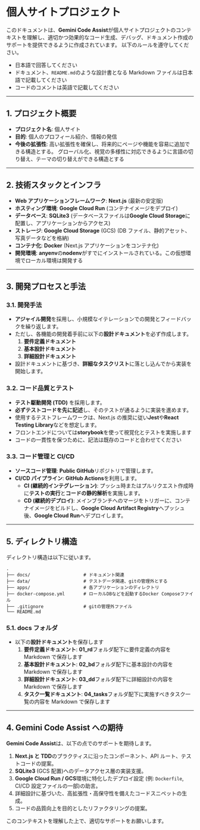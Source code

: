 # 個人サイトプロジェクト

このドキュメントは、**Gemini Code Assist**が個人サイトプロジェクトのコンテキストを理解し、適切かつ効果的なコード生成、デバッグ、ドキュメント作成のサポートを提供できるように作成されています。
以下のルールを遵守してください。

- 日本語で回答してください
- ドキュメント、`README.md`のような設計書となる Markdown ファイルは日本語で記載してください
- コードのコメントは英語で記載してください

---

## 1. プロジェクト概要

- **プロジェクト名**: 個人サイト
- **目的**: 個人のプロフィール紹介、情報の発信
- **今後の拡張性**: 高い拡張性を確保し、将来的にページや機能を容易に追加できる構造とする。
  グローバル化、視覚の多様性に対応できるように言語の切り替え、テーマの切り替えができる構造とする

---

## 2. 技術スタックとインフラ

- **Web アプリケーションフレームワーク**: **Next.js** (最新の安定版)
- **ホスティング環境**: **Google Cloud Run** (コンテナイメージをデプロイ)
- **データベース**: **SQLite3** (データベースファイルは**Google Cloud Storage**に配置し、アプリケーションからアクセス)
- **ストレージ**: **Google Cloud Storage** (GCS) (DB ファイル、静的アセット、写真データなどを格納)
- **コンテナ化**: **Docker** (Next.js アプリケーションをコンテナ化)
- **開発環境**: **anyenv**の**nodenv**がすでにインストールされている。この仮想環境でローカル環境は開発する

---

## 3. 開発プロセスと手法

### 3.1. 開発手法

- **アジャイル開発**を採用し、小規模なイテレーションでの開発とフィードバックを繰り返します。
- ただし、各機能の開発着手前に以下の**設計ドキュメント**を必ず作成します。
  1.  **要件定義ドキュメント**
  2.  **基本設計ドキュメント**
  3.  **詳細設計ドキュメント**
- 設計ドキュメントに基づき、**詳細なタスクリスト**に落とし込んでから実装を開始します。

### 3.2. コード品質とテスト

- **テスト駆動開発 (TDD)** を採用します。
- **必ずテストコードを先に記述**し、そのテストが通るように実装を進めます。
- 使用するテストフレームワークは、Next.js の推奨に従い**Jest**や**React Testing Library**などを想定します。
- フロントエンドについては**storybook**を使って視覚化とテストを実施します
- コードの一貫性を保つために、記法は既存のコードと合わせてください

### 3.3. コード管理と CI/CD

- **ソースコード管理**: **Public GitHub**リポジトリで管理します。
- **CI/CD パイプライン**: **GitHub Actions**を利用します。
  - **CI (継続的インテグレーション)**: プッシュ時またはプルリクエスト作成時に**テストの実行**と**コードの静的解析**を実施します。
  - **CD (継続的デプロイ)**: メインブランチへのマージをトリガーに、コンテナイメージをビルドし、**Google Cloud Artifact Registry**へプッシュ後、**Google Cloud Run**へデプロイします。

---

## 5. ディレクトリ構造

ディレクトリ構造は以下に従います。

```
.
├── docs/                    # ドキュメント関連
├── data/                    # テストデータ関連、gitの管理外とする
├── apps/                    # 各アプリケーションのディレクトリ
├── docker-compose.yml       # ローカルDBなどを起動するDocker Composeファイル
├── .gitignore               # gitの管理外ファイル
└── README.md
```

### 5.1. docs フォルダ

- 以下の**設計ドキュメント**を保存します
  1.  **要件定義ドキュメント**: **01_rd**フォルダ配下に要件定義の内容を Markdown で保存します
  2.  **基本設計ドキュメント**: **02_bd**フォルダ配下に基本設計の内容を Markdown で保存します
  3.  **詳細設計ドキュメント**: **03_dd**フォルダ配下に詳細設計の内容を Markdown で保存します
  4.  **タスク一覧ドキュメント**: **04_tasks**フォルダ配下に実施すべきタスク一覧の内容を Markdown で保存します

---

## 4. Gemini Code Assist への期待

**Gemini Code Assist**は、以下の点でのサポートを期待します。

1.  **Next.js と TDD**のプラクティスに沿ったコンポーネント、API ルート、テストコードの提案。
2.  **SQLite3** (GCS 配置)へのデータアクセス層の実装支援。
3.  **Google Cloud Run / GCS**環境に特化したデプロイ設定 (例: `Dockerfile`, CI/CD 設定ファイルの一部)の助言。
4.  詳細設計に基づいた、高拡張性・高保守性を備えたコードスニペットの生成。
5.  コードの品質向上を目的としたリファクタリングの提案。

このコンテキストを理解した上で、適切なサポートをお願いします。
